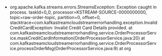 - org.apache.kafka.streams.errors.StreamsException: Exception caught in process. taskId=0_0, processor=KSTREAM-SOURCE-0000000000, topic=raw-order-topic, partition=0, offset=0, stacktrace=com.kafkastreamcloudstreamerrorhandling.exception.InvalidCreditCardException: Invalid Credit Card Details provided.
  at com.kafkastreamcloudstreamerrorhandling.service.OrderProcessorService.maskCreditCardInformation(OrderProcessorService.java:20)
  at com.kafkastreamcloudstreamerrorhandling.service.OrderProcessorService.processOrderMsg(OrderProcessorService.java:9)
  at org